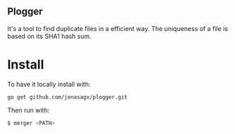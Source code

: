 Plogger
-------

It's a tool to find duplicate files in a efficient way. The uniqueness of a file is based on its SHA1 hash sum.

# Install
To have it locally install with:

`go get github.com/jonasagx/plogger.git`

Then run with:
```sh
$ merger <PATH>
```